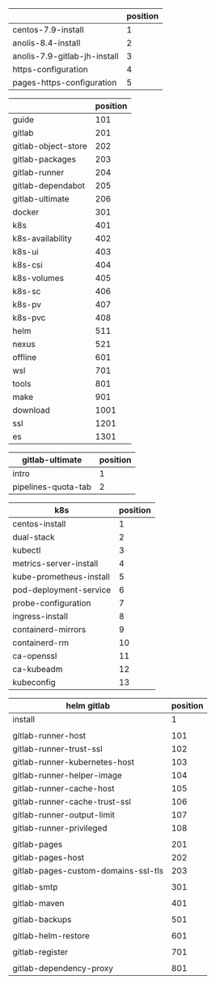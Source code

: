 
|                              | position |
|------------------------------|----------|
| centos-7.9-install           | 1        |
| anolis-8.4-install           | 2        |
| anolis-7.9-gitlab-jh-install | 3        |
| https-configuration          | 4        |
| pages-https-configuration    | 5        |

|                     | position |
|---------------------|----------|
| guide               | 101      |
| gitlab              | 201      |
| gitlab-object-store | 202      |
| gitlab-packages     | 203      |
| gitlab-runner       | 204      |
| gitlab-dependabot   | 205      |
| gitlab-ultimate     | 206      |
| docker              | 301      |
| k8s                 | 401      |
| k8s-availability    | 402      |
| k8s-ui              | 403      |
| k8s-csi             | 404      |
| k8s-volumes         | 405      |
| k8s-sc              | 406      |
| k8s-pv              | 407      |
| k8s-pvc             | 408      |
| helm                | 511      |
| nexus               | 521      |
| offline             | 601      |
| wsl                 | 701      |
| tools               | 801      |
| make                | 901      |
| download            | 1001     |
| ssl                 | 1201     |
| es                  | 1301     |

| gitlab-ultimate     | position |
|---------------------|----------|
| intro               | 1        |
| pipelines-quota-tab | 2        |

| k8s                     | position |
|-------------------------|----------|
| centos-install          | 1        |
| dual-stack              | 2        |
| kubectl                 | 3        |
| metrics-server-install  | 4        |
| kube-prometheus-install | 5        |
| pod-deployment-service  | 6        |
| probe-configuration     | 7        |
| ingress-install         | 8        |
| containerd-mirrors      | 9        |
| containerd-rm           | 10       |
| ca-openssl              | 11       |
| ca-kubeadm              | 12       |
| kubeconfig              | 13       |

| helm gitlab                         | position |
|-------------------------------------|----------|
| install                             | 1        |
|                                     |          |
| gitlab-runner-host                  | 101      |
| gitlab-runner-trust-ssl             | 102      |
| gitlab-runner-kubernetes-host       | 103      |
| gitlab-runner-helper-image          | 104      |
| gitlab-runner-cache-host            | 105      |
| gitlab-runner-cache-trust-ssl       | 106      |
| gitlab-runner-output-limit          | 107      |
| gitlab-runner-privileged            | 108      |
|                                     |          |
| gitlab-pages                        | 201      |
| gitlab-pages-host                   | 202      |
| gitlab-pages-custom-domains-ssl-tls | 203      |
|                                     |          |
| gitlab-smtp                         | 301      |
|                                     |          |
| gitlab-maven                        | 401      |
|                                     |          |
| gitlab-backups                      | 501      |
|                                     |          |
| gitlab-helm-restore                 | 601      |
|                                     |          |
| gitlab-register                     | 701      |
|                                     |          |
| gitlab-dependency-proxy             | 801      |
